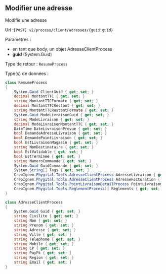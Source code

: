## <span id='modifieradresse'>Modifier une adresse</span>

Modifie une adresse

Url :`[POST] v2/process/client/adresses/{guid:guid}`

Paramètres : 

- en tant que body, un objet AdresseClientProcess
- **guid** (System.Guid)

Type de retour : `ResumeProcess`

Type(s) de données :

```csharp
class ResumeProcess
{
	System.Guid ClientGuid { get; set; }
	decimal MontantTTC { get; set; }
	string MontantTTCFormate { get; set; }
	decimal MontantTTCRestant { get; set; }
	string MontantTTCRestantFormate { get; set; }
	System.Guid ModeLivraisonGuid { get; set; }
	string ModeLivraison { get; set; }
	decimal ModeLivraisonMontantTTC { get; set; }
	DateTime DateLivraisonPrevue { get; set; }
	bool DemandeAdresseLivraison { get; set; }
	bool DemandePointLivraison { get; set; }
	bool EstLivraisonMagasin { get; set; }
	string NomDestinataire { get; set; }
	bool EstValidable { get; set; }
	bool EstTerminee { get; set; }
	string NumeroCommande { get; set; }
	System.Guid GuidCommande { get; set; }
	System.String[] Tags { get; set; }
	CreoIgnem.Phygital.Tools.AdresseClientProcess AdresseLivraison { get; set; }
	CreoIgnem.Phygital.Tools.AdresseClientProcess AdresseFacturation { get; set; }
	CreoIgnem.Phygital.Tools.PointLivraisonDetailProcess PointLivraisonAdresse { get; set; }
	CreoIgnem.Phygital.Tools.ReglementProcess[] Reglements { get; set; }
}

class AdresseClientProcess
{
	System.Guid Guid { get; set; }
	string Civilite { get; set; }
	string Nom { get; set; }
	string Prenom { get; set; }
	string Adresse { get; set; }
	string Ville { get; set; }
	string Telephone { get; set; }
	string Mobile { get; set; }
	string CP { get; set; }
	string PayPk { get; set; }
	string Region { get; set; }
	string Email { get; set; }
}

```

